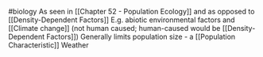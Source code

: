 #biology 
As seen in [[Chapter 52 - Population Ecology]] and as opposed to [[Density-Dependent Factors]]
	E.g. abiotic environmental factors and [[Climate change]] (not human caused; human-caused would be [[Density-Dependent Factors]])
		Generally limits population size - a [[Population Characteristic]]
		Weather